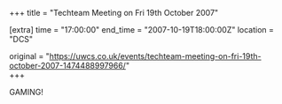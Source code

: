 +++
title = "Techteam Meeting on Fri 19th October 2007"

[extra]
time = "17:00:00"
end_time = "2007-10-19T18:00:00Z"
location = "DCS"

original = "https://uwcs.co.uk/events/techteam-meeting-on-fri-19th-october-2007-1474488997966/"    
+++

GAMING\!

